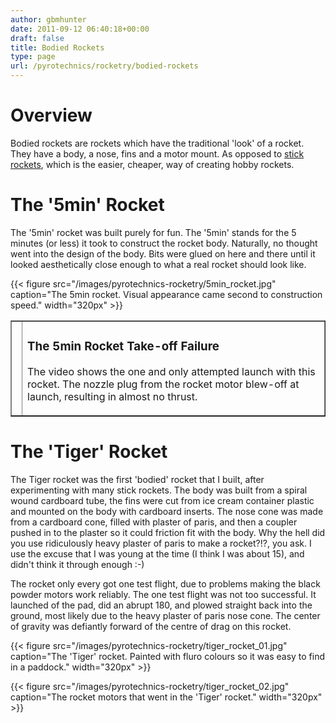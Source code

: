 ```yaml
---
author: gbmhunter
date: 2011-09-12 06:40:18+00:00
draft: false
title: Bodied Rockets
type: page
url: /pyrotechnics/rocketry/bodied-rockets
---
```


# Overview


Bodied rockets are rockets which have the traditional 'look' of a rocket. They have a body, a nose, fins and a motor mount. As opposed to [stick rockets](http://blog.mbedded.ninja/pyrotechnics/rocketry/stick-rockets), which is the easier, cheaper, way of creating hobby rockets.


# The '5min' Rocket


The '5min' rocket was built purely for fun. The '5min' stands for the 5 minutes (or less) it took to construct the rocket body. Naturally, no thought went into the design of the body. Bits were glued on here and there until it looked aesthetically close enough to what a real rocket should look like.

{{< figure src="/images/pyrotechnics-rocketry/5min_rocket.jpg" caption="The 5min rocket. Visual appearance came second to construction speed."  width="320px" >}}
<table cellpadding="1" cellspacing="1" border="1" >
<tbody >
<tr >

<td >
</td>

<td >


### The 5min Rocket Take-off Failure


The video shows the one and only attempted launch with this rocket. The nozzle plug from the rocket motor blew-off at launch, resulting in almost no thrust.
</td>
</tr>
</tbody>
</table>


# The 'Tiger' Rocket


The Tiger rocket was the first 'bodied' rocket that I built, after experimenting with many stick rockets. The body was built from a spiral wound cardboard tube, the fins were cut from ice cream container plastic and mounted on the body with cardboard inserts. The nose cone was made from a cardboard cone, filled with plaster of paris, and then a coupler pushed in to the plaster so it could friction fit with the body. Why the hell did you use ridiculously heavy plaster of paris to make a rocket?!?, you ask. I use the excuse that I was young at the time (I think I was about 15), and didn't think it through enough :-)

The rocket only every got one test flight, due to problems making the black powder motors work reliably. The one test flight was not too successful. It launched of the pad, did an abrupt 180, and plowed straight back into the ground, most likely due to the heavy plaster of paris nose cone. The center of gravity was defiantly forward of the centre of drag on this rocket.


{{< figure src="/images/pyrotechnics-rocketry/tiger_rocket_01.jpg" caption="The 'Tiger' rocket. Painted with fluro colours so it was easy to find in a paddock."  width="320px" >}}




{{< figure src="/images/pyrotechnics-rocketry/tiger_rocket_02.jpg" caption="The rocket motors that went in the 'Tiger' rocket."  width="320px" >}}

